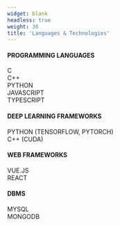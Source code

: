 ```yaml
---
widget: blank
headless: true
weight: 30
title: 'Languages & Technologies'
---
```


<div class="bars bars-4col">
  <div>
    <h4>PROGRAMMING LANGUAGES</h4>
    <div class="bar"><label>C</label><span style="width:40%"></span></div>
    <div class="bar"><label>C++</label><span style="width:60%"></span></div>
    <div class="bar"><label>PYTHON</label><span style="width:85%"></span></div>
    <div class="bar"><label>JAVASCRIPT</label><span style="width:35%"></span></div>
    <div class="bar"><label>TYPESCRIPT</label><span style="width:30%"></span></div>
  </div>
  <div>
    <h4>DEEP LEARNING FRAMEWORKS</h4>
    <div class="bar"><label>PYTHON (TENSORFLOW, PYTORCH)</label><span style="width:70%"></span></div>
    <div class="bar"><label>C++ (CUDA)</label><span style="width:50%"></span></div>
  </div>
  <div>
    <h4>WEB FRAMEWORKS</h4>
    <div class="bar"><label>VUE.JS</label><span style="width:35%"></span></div>
    <div class="bar"><label>REACT</label><span style="width:45%"></span></div>
  </div>
  <div>
    <h4>DBMS</h4>
    <div class="bar"><label>MYSQL</label><span style="width:65%"></span></div>
    <div class="bar"><label>MONGODB</label><span style="width:55%"></span></div>
  </div>
</div>

